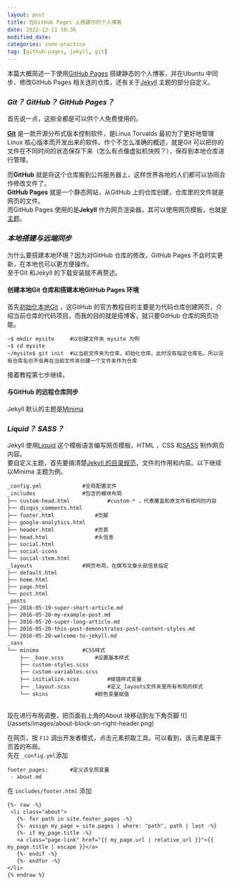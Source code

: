 ```yaml
---
layout: post
title: 在GitHub Pages 上搭建你的个人博客
date: 2022-12-11 10:36
modified_date:
categories: some-practice
tag: [github-pages, jekyll, git]
---
```

本篇大概简述一下使用[GitHub Pages](https://pages.github.com/) 搭建静态的个人博客，并在Ubuntu 中同步、修改GitHub Pages 相关连的仓库，还有关于[Jekyll](https://jekyllrb.com/) 主题的部分自定义。

### ***Git？ GitHub？ GitHub Pages？***
首先说一点，这些全都是可以供个人免费使用的。

**[Git](https://git-scm.com/)** 是一款开源分布式版本控制软件，是Linus Torvalds 最初为了更好地管理Linux 核心版本而开发出来的软件。作个不怎么准确的概述，就是Git 可以把你的文件在不同时间的状态保存下来（怎么有点像虚拟机快照？），保存到本地仓库进行管理。
  
而**GitHub** 就是将这个仓库搬到公共服务器上，这样世界各地的人们都可以协同合作修改文件了。  
**GitHub Pages** 就是一个静态网站，从GitHub 上的仓库创建，仓库里的文件就是网页的文件。  
而GitHub Pages 使用的是**Jekyll** 作为网页渲染器，其可以使用网页模板，也就是[主题](#liquid-sass)。

### ***本地搭建与远端同步***
为什么要搭建本地环境？因为对GitHub 仓库的修改，GitHub Pages 不会时实更新，在本地也可以更方便操作。  
至于Git 和Jekyll 的下载安装就不再赘述。

#### 创建本地Git 仓库和搭建本地GitHub Pages 环境
首先[初始化本地Git](https://docs.github.com/en/pages/setting-up-a-github-pages-site-with-jekyll/creating-a-github-pages-site-with-jekyll#creating-your-site) ，这GitHub 的官方教程目的主要是为代码仓库创建网页，介绍当前仓库的代码项目，而我的目的就是搭博客，就只要GitHub 仓库的网页功能。  
```
~$ mkdir mysite		#以创建文件夹 mysite 为例
~$ cd mysite
~/mysite$ git init	#以当前文件夹为仓库，初始化仓库。此时没有指定仓库名，所以没有仓库名也不会再在当前文件夹创建一个文件夹作为仓库
```
接着教程第七步继续。
#### 与GitHub 的远程仓库同步

Jekyll 默认的主题是[Minima](https://jekyll.github.io/minima/)

### ***Liquid？ SASS？***
Jekyll 使用[Liquid](https://shopify.github.io/liquid/) 这个模板语言编写网页模板，HTML ，CSS 和[SASS](https://sass-lang.com/) 制作网页内容。  
要自定义主题，首先要搞清楚[Jekyll 的目录规范](https://jekyllrb.com/docs/structure/)，文件的作用和内容。以下继续以Minima 主题为例。  
```
_config.yml				#全局配置文件
_includes				#包含的模块布局
├── custom-head.html			#custom-* ，代表覆盖和原文件有相同的内容
├── disqus_comments.html
├── footer.html				#页脚
├── google-analytics.html
├── header.html				#页首
├── head.html				#头信息
├── social.html
├── social-icons
└── social-item.html
_layouts				#网页布局，在撰写文章头部信息指定
├── default.html
├── home.html
├── page.html
└── post.html
_posts
├── 2016-05-19-super-short-article.md
├── 2016-05-20-my-example-post.md
├── 2016-05-20-super-long-article.md
├── 2016-05-20-this-post-demonstrates-post-content-styles.md
└── 2016-05-20-welcome-to-jekyll.md
_sass
└── minima				#CSS样式
    ├── _base.scss			#设置基本样式
    ├── custom-styles.scss
    ├── custom-variables.scss
    ├── initialize.scss			#赋值样式变量
    ├── _layout.scss			#定义_layouts文件夹里所有布局的样式
    └── skins				#颜色变量赋值
```
<br>
现在进行布局调整，把页面右上角的About 块移动到左下角页脚  
![](/assets/images/about-block-on-right-header.png)

在网页，按 `F12` 调出开发者模式，点击元素抓取工具。可以看到，该元素是属于页首的布局。  
先在 `_config.yml`添加
```
footer_pages:		#定义该全局变量
 - about.md
```
在 `includes/footer.html` 添加
```
{%- raw -%}
 <li class="about">
   {%- for path in site.footer_pages -%}
   {%- assign my_page = site.pages | where: "path", path | last -%}
   {%- if my_page.title -%}
   <a class="page-link" href="{{ my_page.url | relative_url }}">{{ my_page.title | escape }}</a>
   {%- endif -%}
   {%- endfor -%}
</li>
{% endraw %}
```











